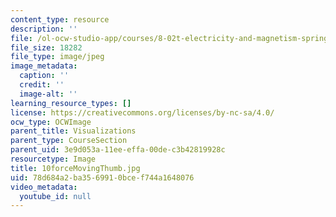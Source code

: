 ```yaml
---
content_type: resource
description: ''
file: /ol-ocw-studio-app/courses/8-02t-electricity-and-magnetism-spring-2005/78d684a2ba3569910bcef744a1648076_10forceMovingThumb.jpg
file_size: 18282
file_type: image/jpeg
image_metadata:
  caption: ''
  credit: ''
  image-alt: ''
learning_resource_types: []
license: https://creativecommons.org/licenses/by-nc-sa/4.0/
ocw_type: OCWImage
parent_title: Visualizations
parent_type: CourseSection
parent_uid: 3e9d053a-11ee-effa-00de-c3b42819928c
resourcetype: Image
title: 10forceMovingThumb.jpg
uid: 78d684a2-ba35-6991-0bce-f744a1648076
video_metadata:
  youtube_id: null
---
```

